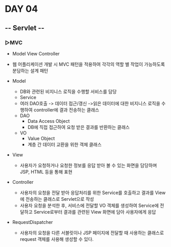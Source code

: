 # DAY 04

## -- Servlet --

### ▷MVC

- Model View Controller
- 웹 어플리케이션 개발 시 MVC 패턴을 적용하여 각각의 역할 별 작업이 가능하도록 분담하는 설계 패턴
- Model 
  - DB와 관련된 비지니스 로직을 수행할 서비스를 담당
  -  Service
    - 여러 DAO호출 -> 데이터 접근/갱신 ->읽은 데이터에 대한 비지니스 로직을 수행하여 controller에 결과 전송하는 클래스
  - DAO
    - Data Access Object
    - DB에 직접 접근하여 요청 받은 결과를 반환하는 클래스
  - VO
    - Value Object
    - 계층 간 데이터 교환을 위한 객체 클래스
- View
  - 사용자가 요청하거나 요청한 정보를 응답 받아 볼 수 있는 화면을 담당하며
    JSP, HTML 등을 통해 표현
- Controller
  - 사용자의 요청을 전달 받아 응답처리를 위한 Service를 호출하고 결과를
    View에 전송하는 클래스로 Servlet으로 작성
  - 사용자 요청을 분석한 후, 서비스에 전달할 VO 객체를 생성하여 Service에 전달하고 Service로부터 결과를 관련된 View 화면에 담아 사용자에게 응답

- RequestDispatcher
  - 사용자의 요청을 다른 서블릿이나 JSP 페이지에 전달할 때 사용하는 클래스로
    request 객체를 사용해 생성할 수 있다.
